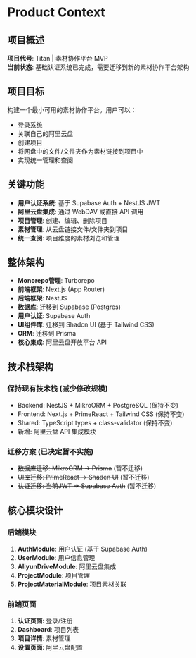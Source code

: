 # Product Context

## 项目概述

**项目代号**: Titan | 素材协作平台 MVP  
**当前状态**: 基础认证系统已完成，需要迁移到新的素材协作平台架构

## 项目目标

构建一个最小可用的素材协作平台。用户可以：

- 登录系统
- 关联自己的阿里云盘
- 创建项目
- 将网盘中的文件/文件夹作为素材链接到项目中
- 实现统一管理和查阅

## 关键功能

- **用户认证系统**: 基于 Supabase Auth + NestJS JWT
- **阿里云盘集成**: 通过 WebDAV 或直接 API 调用
- **项目管理**: 创建、编辑、删除项目
- **素材管理**: 从云盘链接文件/文件夹到项目
- **统一查阅**: 项目维度的素材浏览和管理

## 整体架构

- **Monorepo管理**: Turborepo
- **前端框架**: Next.js (App Router)
- **后端框架**: NestJS
- **数据库**: 迁移到 Supabase (Postgres)
- **用户认证**: Supabase Auth
- **UI组件库**: 迁移到 Shadcn UI (基于 Tailwind CSS)
- **ORM**: 迁移到 Prisma
- **核心集成**: 阿里云盘开放平台 API

## 技术栈架构

### 保持现有技术栈 (减少修改规模)

- Backend: NestJS + MikroORM + PostgreSQL (保持不变)
- Frontend: Next.js + PrimeReact + Tailwind CSS (保持不变)
- Shared: TypeScript types + class-validator (保持不变)
- 新增: 阿里云盘 API 集成模块

### 迁移方案 (已决定暂不实施)

- ~~数据库迁移: MikroORM -> Prisma~~ (暂不迁移)
- ~~UI库迁移: PrimeReact -> Shadcn UI~~ (暂不迁移)
- ~~认证迁移: 当前JWT -> Supabase Auth~~ (暂不迁移)

## 核心模块设计

### 后端模块

1. **AuthModule**: 用户认证 (基于 Supabase Auth)
2. **UserModule**: 用户信息管理
3. **AliyunDriveModule**: 阿里云盘集成
4. **ProjectModule**: 项目管理
5. **ProjectMaterialModule**: 项目素材关联

### 前端页面

1. **认证页面**: 登录/注册
2. **Dashboard**: 项目列表
3. **项目详情**: 素材管理
4. **设置页面**: 阿里云盘配置

